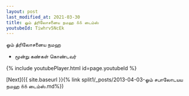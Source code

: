 ```yaml
---
layout: post
last_modified_at: 2021-03-30
title: ஓம் த்ரிலோசனைய நமஹ ௧௧ டைம்ஸ்
youtubeId: Tiwhrv5NcEk
---
```

 
 
 ஓம் த்ரிலோசனைய நமஹ  
 
 -  மூன்று கண்கள் கொண்டவர் 
 
  
 
  
 
 
 
 
 
 


{% include youtubePlayer.html id=page.youtubeId %}
 
[Next]({{ site.baseurl }}{% link  split1/_posts/2013-04-03-ஓம் சபாலோடயய நமஹ ௧௧ டைம்ஸ்.md%})
 
